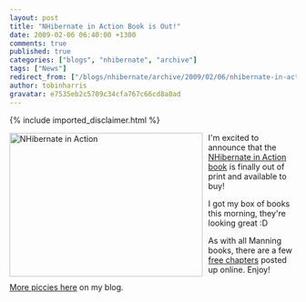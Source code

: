 ```yaml
---
layout: post
title: "NHibernate in Action Book is Out!"
date: 2009-02-06 06:40:00 +1300
comments: true
published: true
categories: ["blogs", "nhibernate", "archive"]
tags: ["News"]
redirect_from: ["/blogs/nhibernate/archive/2009/02/06/nhibernate-in-action-book-is-out.aspx"]
author: tobinharris
gravatar: e7535eb2c5709c34cfa767c66cd8a0ad
---
```

{% include imported_disclaimer.html %}
<p><img src="http://img.skitch.com/20090206-2n1sjmrt361j39hq5k54er6u1.jpg" alt="NHibernate in Action" style="float: left; padding-right: 10px; padding-bottom: 10px;" width="339" height="253" /></p>
<p>I'm excited to announce that the <a title="NHibernate in Action at Manning Press" href="http://www.manning.com/kuate/">NHibernate in Action book</a> is finally out of print and available to buy!</p>
<p>I got my box of books this morning, they're looking great :D</p>
<p>As with all Manning books, there are a few <a title="NHibernate in Action at Manning Press" href="http://www.manning.com/kuate/">free chapters</a> posted up online. Enjoy!</p>
<p><a href="http://www.tobinharris.com/2009/2/5/nhibernate-in-action-has-arrived">More piccies here</a> on my blog.</p>
